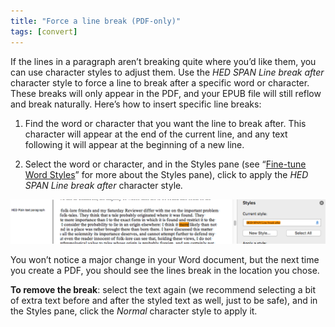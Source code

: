 ```yaml
---
title: "Force a line break (PDF-only)"
tags: [convert]
---
```

 
<html><body><section data-type="chapter" class="hsecchapter" data-hederis-type="hsecchapter" id="force-line-break" data-pi-attrs="id: force-line-break; data-tags: convert;" role="doc-chapter" data-tags="convert" data-author-name=" " data-book-title=" " title="Force a line break (PDF-only)"><p class="hblkp" data-hederis-type="hblkp" id="p40OjPZE8">If the lines in a paragraph aren&#8217;t breaking quite where you&#8217;d like them, you can use character styles to adjust them. Use the <em data-hederis-type="hspanem" id="pWSxkMwPD">HED SPAN Line break after</em> character style to force a line to break after a specific word or character. These breaks will only appear in the PDF, and your EPUB file will still reflow and break naturally. Here&#8217;s how to insert specific line breaks: </p><ol class="hwprnumlist" data-hederis-type="hwprnumlist" id="pAkYbZbA9"><li class="hblkoli" data-hederis-type="hblkoli" id="liQmR8gcPd"><p class="hblkoli" data-hederis-type="hblklip" id="pxmGwjgSg">Find the word or character that you want the line to break after. This character will appear at the end of the current line, and any text following it will appear at the beginning of a new line.</p></li><li class="hblkoli" data-hederis-type="hblkoli" id="lin32r84cS"><p class="hblkoli" data-hederis-type="hblklip" id="pbgSLioFf">Select the word or character, and in the Styles pane (see &#8220;<a href="{% link _docs/fine-tune-styles.md %}" class="hspana" data-hederis-type="hspana" id="ppjQmKx6v">Fine-tune Word Styles</a>&#8221; for more about the Styles pane), click to apply the <em class="hspanem" data-hederis-type="hspanem" id="pRhbkggja">HED SPAN Line break after </em>character style<em class="hspanem" data-hederis-type="hspanem" id="p7bwyEJbf">.</em></p></li></ol><img data-hederis-type="hblkimg" class="hblkimg" id="pL8HBxQCR" src="/images/forcelinebr.png" data-img-src="/images/forcelinebr.png"/><p class="hblkp" data-hederis-type="hblkp" id="pQwAfv2dQ">You won&#8217;t notice a major change in your Word document, but the next time you create a PDF, you should see the lines break in the location you chose.</p><p class="hblkp" data-hederis-type="hblkp" id="pmSvbwq44"><strong data-hederis-type="hspanstrong" id="pTqgvodHC">To remove the break</strong>: select the text again (we recommend selecting a bit of extra text before and after the styled text as well, just to be safe), and in the Styles pane, click the <em class="hspanem" data-hederis-type="hspanem" id="peG7323t6">Normal</em> character style to apply it.</p></section></body></html>
